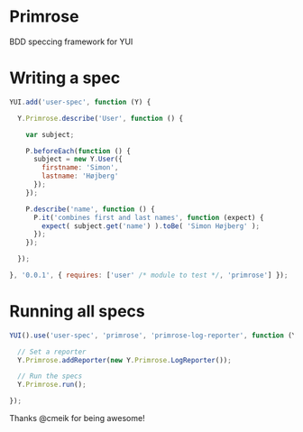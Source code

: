 Primrose
========

BDD speccing framework for YUI

# Writing a spec
```JavaScript
YUI.add('user-spec', function (Y) {

  Y.Primrose.describe('User', function () {

    var subject;

    P.beforeEach(function () {
      subject = new Y.User({ 
        firstname: 'Simon', 
        lastname: 'Højberg' 
      });
    });

    P.describe('name', function () {
      P.it('combines first and last names', function (expect) {
        expect( subject.get('name') ).toBe( 'Simon Højberg' );
      });
    });

  });

}, '0.0.1', { requires: ['user' /* module to test */, 'primrose'] });
```

# Running all specs
```JavaScript
YUI().use('user-spec', 'primrose', 'primrose-log-reporter', function (Y) {

  // Set a reporter
  Y.Primrose.addReporter(new Y.Primrose.LogReporter());

  // Run the specs
  Y.Primrose.run();

});
```

Thanks @cmeik for being awesome!

